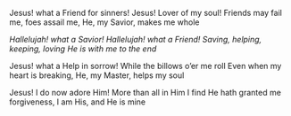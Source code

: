 Jesus! what a Friend for sinners! Jesus! Lover of my soul!
Friends may fail me, foes assail me, He, my Savior, makes me whole

*Hallelujah! what a Savior!* 
*Hallelujah! what a Friend!* 
*Saving, helping, keeping, loving* 
*He is with me to the end*

Jesus! what a Help in sorrow! While the billows o’er me roll 
Even when my heart is breaking, He, my Master, helps my soul

Jesus! I do now adore Him! More than all in Him I find 
He hath granted me forgiveness, I am His, and He is mine

